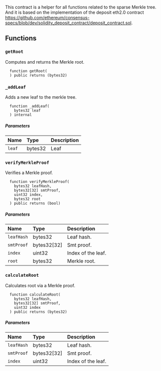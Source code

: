 This contract is a helper for all functions related to the sparse Merkle tree. And it is based on the implementation of the deposit eth2.0 contract https://github.com/ethereum/consensus-specs/blob/dev/solidity_deposit_contract/deposit_contract.sol.

## Functions

### `getRoot`

Computes and returns the Merkle root.

```solidity
  function getRoot(
  ) public returns (bytes32)
```

### `_addLeaf`

Adds a new leaf to the merkle tree.

```solidity
  function _addLeaf(
    bytes32 leaf
  ) internal
```

##### Parameters

| Name | Type | Description                                                          |
| :--- | :--- | :------------------------------------------------------------------- |
|`leaf` | bytes32 | Leaf | 

### `verifyMerkleProof`

Verifies a Merkle proof.

```solidity
  function verifyMerkleProof(
    bytes32 leafHash,
    bytes32[32] smtProof,
    uint32 index,
    bytes32 root
  ) public returns (bool)
```

##### Parameters

| Name | Type | Description                                                          |
| :--- | :--- | :------------------------------------------------------------------- |
|`leafHash` | bytes32 | Leaf hash. | 
|`smtProof` | bytes32[32] | Smt proof. | 
|`index` | uint32 | Index of the leaf. | 
|`root` | bytes32 | Merkle root. | 

### `calculateRoot`

Calculates root via a Merkle proof.

```solidity
  function calculateRoot(
    bytes32 leafHash,
    bytes32[32] smtProof,
    uint32 index
  ) public returns (bytes32)
```

##### Parameters

| Name | Type | Description                                                          |
| :--- | :--- | :------------------------------------------------------------------- |
|`leafHash` | bytes32 | Leaf hash. | 
|`smtProof` | bytes32[32] | Smt proof. | 
|`index` | uint32 | Index of the leaf. | 
